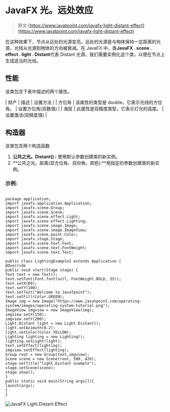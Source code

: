 # JavaFX 光。远处效应

> 原文:[https://www.javatpoint.com/javafx-light-distant-effect](https://www.javatpoint.com/javafx-light-distant-effect)

在这种效果下，节点从远处的光源变亮。远处的光源是与物体保持一定距离的光源，光线从光源到物体的方向被衰减。在 JavaFX 中，类**JavaFX . scene . effect . light . Distant**代表 Distant 光源。我们需要实例化这个类，以便在节点上生成适当的光线。

## 性能

该类包含下表中描述的两个属性。

| 财产 | 描述 | 设置方法 |
| 方位角 | 该属性的类型是 double，它表示光线的方位角。 | 设置方位角(双数值) |
| 海拔 | 此属性是双精度类型，它表示灯光的高度。 | 设置激活(双精度值) |

## 构造器

该类包含两个构造函数

1.  **公共之光。Distant() :** 使用默认参数创建类的新实例。
2.  **公共之光。距离(双方位角、双仰角、颜色):**用指定的参数创建类的新实例。

### 示例:

```

package application;
import javafx.application.Application; 
import javafx.scene.Group; 
import javafx.scene.Scene;
import javafx.scene.effect.Light;
import javafx.scene.effect.Lighting;
import javafx.scene.image.Image;
import javafx.scene.image.ImageView;
import javafx.scene.paint.Color; 
import javafx.stage.Stage; 
import javafx.scene.text.Font; 
import javafx.scene.text.FontWeight; 
import javafx.scene.text.Text; 

public class LightingExample1 extends Application { 
@Override
public void start(Stage stage) {  
Text text = new Text();       
text.setFont(Font.font(null, FontWeight.BOLD, 35));        
text.setX(60); 
text.setY(100); 
text.setText("Welcome to JavaTpoint");        
text.setFill(Color.GREEN);   
Image img = new Image("https://www.javatpoint.com/operating-system/images/operating-system-tutorial.png");
ImageView imgview = new ImageView(img);
imgview.setX(150);
imgview.setY(200);
Light.Distant light = new Light.Distant();
light.setAzimuth(0.2);
light.setColor(Color.YELLOW);
Lighting lighting = new Lighting(); 
lighting.setLight(light);
text.setEffect(lighting);       
imgview.setEffect(lighting); 
Group root = new Group(text,imgview);   
Scene scene = new Scene(root, 580, 420);  
stage.setTitle("light.Distant example");  
stage.setScene(scene);
stage.show();         
} 
public static void main(String args[]){ 
launch(args); 
} 
} 

```

![JavaFX Light.Distant Effect](../Images/1a31f5b34980664372b70eb89a27e1cc.png)